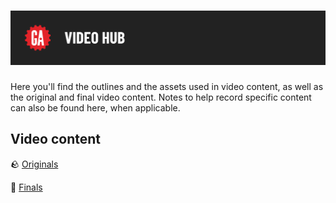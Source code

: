 # ![Video Hub](../assets/video-hub.png)

Here you'll find the outlines and the assets used in video content, as well as the original and final video content. Notes to help record specific content can also be found here, when applicable.

## Video content

🪨 [Originals](https://drive.google.com/drive/u/0/folders/1enFEYwiV6UtKDRXLsrGOMP0uJJ30r48Q)

💎 [Finals](https://generalassembly.wistia.com/folders/8nsa0pby34)

